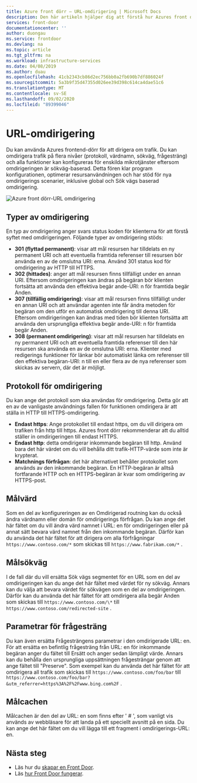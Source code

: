 ```yaml
---
title: Azure front dörr – URL-omdirigering | Microsoft Docs
description: Den här artikeln hjälper dig att förstå hur Azures front dörr stöder URL-omdirigering för deras vägar, om den är konfigurerad.
services: front-door
documentationcenter: ''
author: duongau
ms.service: frontdoor
ms.devlang: na
ms.topic: article
ms.tgt_pltfrm: na
ms.workload: infrastructure-services
ms.date: 04/08/2019
ms.author: duau
ms.openlocfilehash: 41cb2343cb86d2ec756bb0a2fb690b7df886024f
ms.sourcegitcommit: 5a3b9f35d47355d026ee39d398c614ca4dae51c6
ms.translationtype: MT
ms.contentlocale: sv-SE
ms.lasthandoff: 09/02/2020
ms.locfileid: "89399046"
---
```

# <a name="url-redirect"></a>URL-omdirigering
Du kan använda Azures frontend-dörr för att dirigera om trafik. Du kan omdirigera trafik på flera nivåer (protokoll, värdnamn, sökväg, frågesträng) och alla funktioner kan konfigureras för enskilda mikrotjänster eftersom omdirigeringen är sökväg-baserad. Detta fören klar program konfigurationen, optimerar resursanvändningen och har stöd för nya omdirigerings scenarier, inklusive global och Sök vägs baserad omdirigering.
</br>

![Azure front dörr-URL omdirigering][1]

## <a name="redirection-types"></a>Typer av omdirigering
En typ av omdirigering anger svars status koden för klienterna för att förstå syftet med omdirigeringen. Följande typer av omdirigering stöds:

- **301 (flyttad permanent)**: visar att mål resursen har tilldelats en ny permanent URI och att eventuella framtida referenser till resursen bör använda en av de omslutna URI: erna. Använd 301 status kod för omdirigering av HTTP till HTTPS. 
- **302 (hittades)**: anger att mål resursen finns tillfälligt under en annan URI. Eftersom omdirigeringen kan ändras på begäran bör klienten fortsätta att använda den effektiva begär ande-URI: n för framtida begär Anden.
- **307 (tillfällig omdirigering)**: visar att mål resursen finns tillfälligt under en annan URI och att användar agenten inte får ändra metoden för begäran om den utför en automatisk omdirigering till denna URI. Eftersom omdirigeringen kan ändras med tiden bör klienten fortsätta att använda den ursprungliga effektiva begär ande-URI: n för framtida begär Anden.
- **308 (permanent omdirigering)**: visar att mål resursen har tilldelats en ny permanent URI och att eventuella framtida referenser till den här resursen ska använda en av de omslutna URI: erna. Klienter med redigerings funktioner för länkar bör automatiskt länka om referenser till den effektiva begäran-URI: n till en eller flera av de nya referenser som skickas av servern, där det är möjligt.

## <a name="redirection-protocol"></a>Protokoll för omdirigering
Du kan ange det protokoll som ska användas för omdirigering. Detta gör att en av de vanligaste användnings fallen för funktionen omdirigera är att ställa in HTTP till HTTPS-omdirigering.

- **Endast https**: Ange protokollet till endast https, om du vill dirigera om trafiken från http till https. Azures front dörr rekommenderar att du alltid ställer in omdirigeringen till endast HTTPS.
- **Endast http**: detta omdirigerar inkommande begäran till http. Använd bara det här värdet om du vill behålla ditt trafik-HTTP-värde som inte är krypterat.
- **Matchnings förfrågan**: det här alternativet behåller protokollet som används av den inkommande begäran. En HTTP-begäran är alltså fortfarande HTTP och en HTTPS-begäran är kvar som omdirigering av HTTPS-post.

## <a name="destination-host"></a>Målvärd
Som en del av konfigureringen av en Omdirigerad routning kan du också ändra värdnamn eller domän för omdirigerings förfrågan. Du kan ange det här fältet om du vill ändra värd namnet i URL: en för omdirigeringen eller på annat sätt bevara värd namnet från den inkommande begäran. Därför kan du använda det här fältet för att dirigera om alla förfrågningar `https://www.contoso.com/*` som skickas till `https://www.fabrikam.com/*` .

## <a name="destination-path"></a>Målsökväg
I de fall där du vill ersätta Sök vägs segmentet för en URL som en del av omdirigeringen kan du ange det här fältet med värdet för ny sökväg. Annars kan du välja att bevara värdet för sökvägen som en del av omdirigeringen. Därför kan du använda det här fältet för att omdirigera alla begär Anden som skickas till `https://www.contoso.com/\*` till  `https://www.contoso.com/redirected-site` .

## <a name="query-string-parameters"></a>Parametrar för frågesträng
Du kan även ersätta Frågesträngens parametrar i den omdirigerade URL: en. För att ersätta en befintlig frågesträng från URL: en för inkommande begäran anger du fältet till Ersätt och anger sedan lämpligt värde. Annars kan du behålla den ursprungliga uppsättningen frågesträngar genom att ange fältet till "Preserve". Som exempel kan du använda det här fältet för att omdirigera all trafik som skickas till `https://www.contoso.com/foo/bar` till `https://www.contoso.com/foo/bar?&utm_referrer=https%3A%2F%2Fwww.bing.com%2F` . 

## <a name="destination-fragment"></a>Målcachen
Målcachen är den del av URL: en som finns efter ' # ', som vanligt vis används av webbläsare för att landa på ett speciellt avsnitt på en sida. Du kan ange det här fältet om du vill lägga till ett fragment i omdirigerings-URL: en.

## <a name="next-steps"></a>Nästa steg

- Läs hur du [skapar en Front Door](quickstart-create-front-door.md).
- Läs [hur Front Door fungerar](front-door-routing-architecture.md).

<!--Image references-->
[1]: ./media/front-door-url-redirect/front-door-url-redirect.png